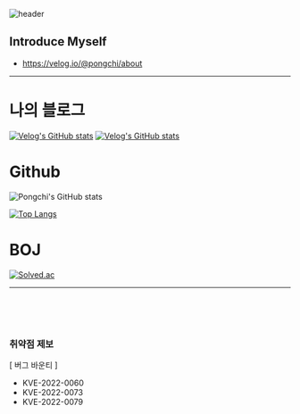 ![header](https://capsule-render.vercel.app/api?type=rounded&color=gradient&text=%20Pongchi%20&height=300&fontSize=100&textBg=true)

## Introduce Myself
- https://velog.io/@pongchi/about

------------
# 나의 블로그
[![Velog's GitHub stats](https://velog-readme-stats.vercel.app/api/badge?name=pongchi)](https://velog.io/@pongchi) 
[![Velog's GitHub stats](https://velog-readme-stats.vercel.app/api?name=pongchi)](https://velog.io/@pongchi)

# Github
![Pongchi's GitHub stats](https://github-readme-stats.vercel.app/api?username=Pongchi&show_icons=true&theme=radical)

[![Top Langs](https://github-readme-stats.vercel.app/api/top-langs/?username=Pongchi)](https://github.com/Pongchi/github-readme-stats)

# BOJ
[![Solved.ac](http://mazassumnida.wtf/api/generate_badge?boj=jwj1219j)](https://solved.ac/profile/jwj1219j)

-----------

</br><br/><br/>

### 취약점 제보
[ 버그 바운티 ]

- KVE-2022-0060
- KVE-2022-0073
- KVE-2022-0079
